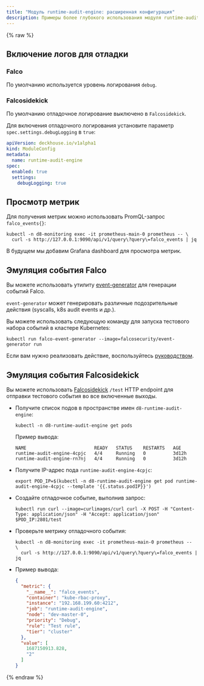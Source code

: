 ```yaml
---
title: "Модуль runtime-audit-engine: расширенная конфигурация"
description: Примеры более глубокого использования модуля runtime-audit-engine Deckhouse.
---
```


{% raw %}

## Включение логов для отладки

### Falco

По умолчанию используется уровень логирования `debug`.

### Falcosidekick

По умолчанию отладочное логирование выключено в `Falcosidekick`.

Для включения отладочного логирования установите параметр `spec.settings.debugLogging` в `true`:

```yaml
apiVersion: deckhouse.io/v1alpha1
kind: ModuleConfig
metadata:
  name: runtime-audit-engine
spec:
  enabled: true
  settings:
    debugLogging: true
```

## Просмотр метрик

Для получения метрик можно использовать PromQL-запрос `falco_events{}`:

```shell
kubectl -n d8-monitoring exec -it prometheus-main-0 prometheus -- \
  curl -s http://127.0.0.1:9090/api/v1/query\?query\=falco_events | jq
```

В будущем мы добавим Grafana dashboard для просмотра метрик.

## Эмуляция события Falco

Вы можете использовать утилиту [event-generator](https://github.com/falcosecurity/event-generator) для генерации событий Falco.

`event-generator` может генерировать различные подозрительные действия (syscalls, k8s audit events и др.).

Вы можете использовать следующую команду для запуска тестового набора событий в кластере Kubernetes:

```shell
kubectl run falco-event-generator --image=falcosecurity/event-generator run
```

Если вам нужно реализовать действие, воспользуйтесь [руководством](https://github.com/falcosecurity/event-generator/blob/main/events/README.md).

## Эмуляция события Falcosidekick

Вы можете использовать [Falcosidekick](https://github.com/falcosecurity/falcosidekick) `/test` HTTP endpoint для отправки тестового события во все включенные выходы.

- Получите список подов в пространстве имен `d8-runtime-audit-engine`:

  ```shell
  kubectl -n d8-runtime-audit-engine get pods
  ```

  Пример вывода:

  ```text
  NAME                         READY   STATUS    RESTARTS   AGE
  runtime-audit-engine-4cpjc   4/4     Running   0          3d12h
  runtime-audit-engine-rn7nj   4/4     Running   0          3d12h
  ```

- Получите IP-адрес пода `runtime-audit-engine-4cpjc`:

  ```shell
  export POD_IP=$(kubectl -n d8-runtime-audit-engine get pod runtime-audit-engine-4cpjc --template '{{.status.podIP}}')
  ```

- Создайте отладочное событие, выполнив запрос:

  ```shell
  kubectl run curl --image=curlimages/curl curl -X POST -H "Content-Type: application/json" -H "Accept: application/json" $POD_IP:2801/test
  ```

- Проверьте метрику отладочного события:

  ```shell
  kubectl -n d8-monitoring exec -it prometheus-main-0 prometheus --  \
    curl -s http://127.0.0.1:9090/api/v1/query\?query\=falco_events | jq
  ```

- Пример вывода:

  ```json
  {
    "metric": {
      "__name__": "falco_events",
      "container": "kube-rbac-proxy",
      "instance": "192.168.199.60:4212",
      "job": "runtime-audit-engine",
      "node": "dev-master-0",
      "priority": "Debug",
      "rule": "Test rule",
      "tier": "cluster"
    },
    "value": [
      1687150913.828,
      "2"
    ]
  }
  ```

{% endraw %}
